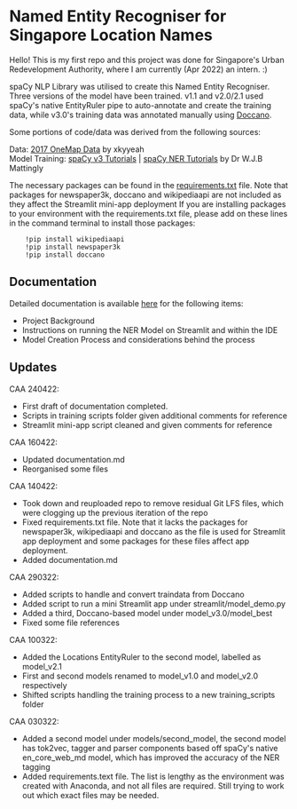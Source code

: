 # Named Entity Recogniser for Singapore Location Names

Hello! This is my first repo and this project was done for Singapore's Urban Redevelopment Authority, where I am currently (Apr 2022) an intern. :)

spaCy NLP Library was utilised to create this Named Entity Recogniser. Three versions of the model have been trained. v1.1 and v2.0/2.1 used spaCy's native EntityRuler pipe to auto-annotate and create the training data, while v3.0's training data was annotated manually using [Doccano](https://github.com/doccano/doccano).

Some portions of code/data was derived from the following sources:

Data: [2017 OneMap Data](https://github.com/xkjyeah/singapore-postal-codes) by xkyyeah  
Model Training: [spaCy v3 Tutorials](https://github.com/wjbmattingly/spacy_tutorials_3x) | [spaCy NER Tutorials](https://github.com/wjbmattingly/ner_youtube/tree/main/lessons) by Dr W.J.B Mattingly

The necessary packages can be found in the [requirements.txt](./requirements.txt) file. Note that packages for newspaper3k, doccano and wikipediaapi are not included as they affect the Streamlit mini-app deployment If you are installing packages to your environment with the requirements.txt file, please add on these lines in the command terminal to install those packages:

        !pip install wikipediaapi
        !pip install newspaper3k
        !pip install doccano

## Documentation

Detailed documentation is available [here](./documentation/documentation.md) for the following items:

- Project Background
- Instructions on running the NER Model on Streamlit and within the IDE
- Model Creation Process and considerations behind the process

## Updates

CAA 240422:

- First draft of documentation completed.
- Scripts in training scripts folder given additional comments for reference
- Streamlit mini-app script cleaned and given comments for reference

CAA 160422:

- Updated documentation.md
- Reorganised some files

CAA 140422:

- Took down and reuploaded repo to remove residual Git LFS files, which were clogging up the previous iteration of the repo
- Fixed requirements.txt file. Note that it lacks the packages for newspaper3k, wikipediaapi and doccano as the file is used for Streamlit app deployment and some packages for these files affect app deployment.
- Added documentation.md

CAA 290322:

- Added scripts to handle and convert traindata from Doccano
- Added script to run a mini Streamlit app under streamlit/model_demo.py
- Added a third, Doccano-based model under model_v3.0/model_best
- Fixed some file references

CAA 100322:

- Added the Locations EntityRuler to the second model, labelled as model_v2.1
- First and second models renamed to model_v1.0 and model_v2.0 respectively
- Shifted scripts handling the training process to a new training_scripts folder

CAA 030322:

- Added a second model under models/second_model, the second model has tok2vec, tagger and parser components based off spaCy's native en_core_web_md model, which has improved the accuracy of the NER tagging
- Added requirements.text file. The list is lengthy as the environment was created with Anaconda, and not all files are required. Still trying to work out which exact files may be needed.
